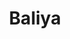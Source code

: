 ---
title: "Baliya"
title_bn: "বালিয়া নদী"
description: "Baliya river starts from the Bahuli river and ends at the Urshabil."
---